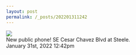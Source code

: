 ```yaml
---
layout: post
permalink: /_posts/202201311242
---
```


<img src="/images/blog/674928274404769792.jpg"/>
<div class="caption">New public phone! SE Cesar Chavez Blvd at Steele.<br/>

 </div>

<div id="footer">
<span id="timestamp"> January 31st, 2022 12:42pm </span>
</div>
